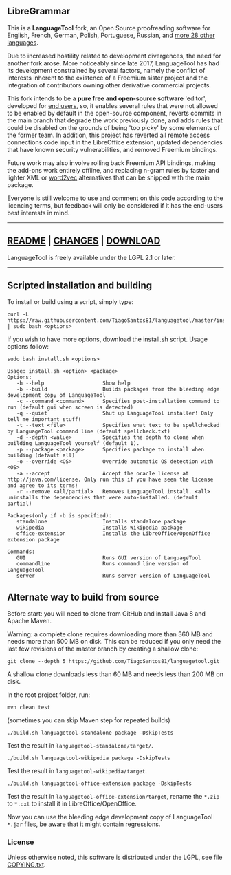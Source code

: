 ## LibreGrammar

This is a **LanguageTool** fork, an Open Source proofreading software for English, French, German,
Polish, Portuguese, Russian, and [more 28 other languages](https://github.com/TiagoSantos81/languagetool/tree/master/languagetool-language-modules).

Due to increased hostility related to development divergences, the need for another fork arose. 
More noticeably since late 2017, LanguageTool has had its development constrained by several factors, namely the 
conflict of interests inherent to the existence of a Freemium sister project and the integration 
of contributors owning other derivative commercial projects.

This fork intends to be a **pure free and open-source software** 'editor', developed for [end users](https://en.wikipedia.org/wiki/End_user), so, 
it enables several rules that were not allowed to be enabled by default in the open-source component, reverts commits in the main branch that degrade the work previously done, and adds rules 
that could be disabled on the grounds of being 'too picky' by some elements of the former team.
In addition, this project has reverted all remote access connections code input in the LibreOffice 
extension, updated dependencies that have known security vulnerabilities, and removed Freemium bindings.

Future work may also involve rolling back Freemium API bindings, making the add-ons work entirely 
offline, and replacing n-gram rules by faster and lighter XML or [word2vec](https://github.com/gulp21/languagetool-neural-network) alternatives that can be 
shipped with the main package.

Everyone is still welcome to use and comment on this code according to the licencing terms, but feedback 
will only be considered if it has the end-users best interests in mind.

___

## [README](https://github.com/TiagoSantos81/languagetool/blob/master/languagetool-standalone/README.md)   |   [CHANGES](https://github.com/TiagoSantos81/languagetool/blob/master/languagetool-standalone/CHANGES.md)   |   [DOWNLOAD](https://github.com/TiagoSantos81/languagetool/releases)

LanguageTool is freely available under the LGPL 2.1 or later.

___

## Scripted installation and building
To install or build using a script, simply type:
```
curl -L https://raw.githubusercontent.com/TiagoSantos81/languagetool/master/install.sh | sudo bash <options>
```

If you wish to have more options, download the install.sh script. Usage options follow:

```
sudo bash install.sh <options>

Usage: install.sh <option> <package>
Options:
   -h --help                   Show help
   -b --build                  Builds packages from the bleeding edge development copy of LanguageTool
   -c --command <command>      Specifies post-installation command to run (default gui when screen is detected)
   -q --quiet                  Shut up LanguageTool installer! Only tell me important stuff!
   -t --text <file>            Specifies what text to be spellchecked by LanguageTool command line (default spellcheck.txt)
   -d --depth <value>          Specifies the depth to clone when building LanguageTool yourself (default 1).
   -p --package <package>      Specifies package to install when building (default all)
   -o --override <OS>          Override automatic OS detection with <OS>
   -a --accept                 Accept the oracle license at http://java.com/license. Only run this if you have seen the license and agree to its terms!
   -r --remove <all/partial>   Removes LanguageTool install. <all> uninstalls the dependencies that were auto-installed. (default partial)

Packages(only if -b is specified):
   standalone                  Installs standalone package
   wikipedia                   Installs Wikipedia package
   office-extension            Installs the LibreOffice/OpenOffice extension package

Commands:
   GUI                         Runs GUI version of LanguageTool
   commandline                 Runs command line version of LanguageTool
   server                      Runs server version of LanguageTool
```

## Alternate way to build from source

Before start: you will need to clone from GitHub and install Java 8 and Apache Maven.

Warning: a complete clone requires downloading more than 360 MB and needs more than 500 MB on disk.
This can be reduced if you only need the last few revisions of the master branch
by creating a shallow clone:

    git clone --depth 5 https://github.com/TiagoSantos81/languagetool.git

A shallow clone downloads less than 60 MB and needs less than 200 MB on disk.

In the root project folder, run:

    mvn clean test

(sometimes you can skip Maven step for repeated builds)

    ./build.sh languagetool-standalone package -DskipTests

Test the result in `languagetool-standalone/target/`.

    ./build.sh languagetool-wikipedia package -DskipTests

Test the result in `languagetool-wikipedia/target`.

    ./build.sh languagetool-office-extension package -DskipTests

Test the result in `languagetool-office-extension/target`, rename the `*.zip` to `*.oxt` to install it in LibreOffice/OpenOffice.

Now you can use the bleeding edge development copy of LanguageTool `*.jar` files, be aware that it might contain regressions.

### License

Unless otherwise noted, this software is distributed under the LGPL, see file [COPYING.txt](https://github.com/TiagoSantos81/languagetool/blob/master/COPYING.txt).
